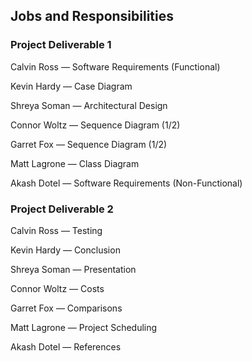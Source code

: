 ## Jobs and Responsibilities

### Project Deliverable 1

Calvin Ross &mdash; Software Requirements (Functional)

Kevin Hardy &mdash; Case Diagram

Shreya Soman &mdash; Architectural Design

Connor Woltz &mdash; Sequence Diagram (1/2)

Garret Fox &mdash; Sequence Diagram (1/2)

Matt Lagrone &mdash; Class Diagram

Akash Dotel &mdash; Software Requirements (Non-Functional)

### Project Deliverable 2

Calvin Ross &mdash; Testing

Kevin Hardy &mdash; Conclusion

Shreya Soman &mdash; Presentation

Connor Woltz &mdash; Costs

Garret Fox &mdash; Comparisons

Matt Lagrone &mdash; Project Scheduling

Akash Dotel &mdash; References
